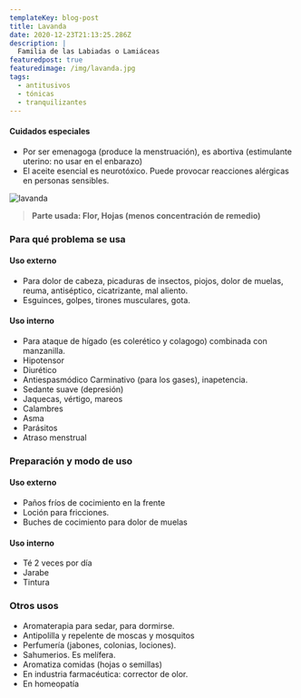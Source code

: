 ```yaml
---
templateKey: blog-post
title: Lavanda
date: 2020-12-23T21:13:25.286Z
description: |
  Familia de las Labiadas o Lamiáceas
featuredpost: true
featuredimage: /img/lavanda.jpg
tags:
  - antitusivos
  - tónicas
  - tranquilizantes
---
```

#### Cuidados especiales

* Por ser emenagoga (produce la menstruación), es abortiva (estimulante uterino: no usar en el enbarazo)
* El aceite esencial es neurotóxico. Puede provocar reacciones alérgicas en personas sensibles.

![lavanda](/img/lavanda.jpg "lavanda")

> **Parte usada: Flor, Hojas (menos concentración de remedio)**

### Para qué problema se usa

#### Uso externo

* Para dolor de cabeza, picaduras de insectos, piojos, dolor de muelas, reuma, antiséptico, cicatrizante, mal aliento.
* Esguinces, golpes, tirones musculares, gota.

#### Uso interno

* Para ataque de hígado (es colerético y colagogo) combinada con manzanilla.
* Hipotensor
* Diurético
* Antiespasmódico Carminativo (para los gases), inapetencia.
* Sedante suave (depresión)
* Jaquecas, vértigo, mareos
* Calambres
* Asma
* Parásitos
* Atraso menstrual

### Preparación y modo de uso

#### Uso externo

* Paños fríos de cocimiento en la frente
* Loción para fricciones.
* Buches de cocimiento para dolor de muelas

#### Uso interno

* Té 2 veces por día
* Jarabe
* Tintura

### Otros usos

* Aromaterapia para sedar, para dormirse.
* Antipolilla y repelente de moscas y mosquitos
* Perfumería (jabones, colonias, lociones).
* Sahumerios. Es melífera.
* Aromatiza comidas (hojas o semillas)
* En industria farmacéutica: corrector de olor.
* En homeopatía